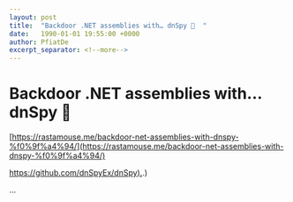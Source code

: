 ```yaml
---
layout: post
title:  "Backdoor .NET assemblies with… dnSpy 🤔  "
date:   1990-01-01 19:55:00 +0000
author: PfiatDe
excerpt_separator: <!--more-->
---
```


# Backdoor .NET assemblies with… dnSpy 🤔  

[https://rastamouse.me/backdoor-net-assemblies-with-dnspy-%f0%9f%a4%94/](https://rastamouse.me/backdoor-net-assemblies-with-dnspy-%f0%9f%a4%94/)

[https://github.com/dnSpyEx/dnSpy).](https://github.com/dnSpyEx/dnSpy).)

...
<!--more-->
